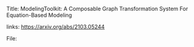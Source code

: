 Title: ModelingToolkit: A Composable Graph Transformation System For Equation-Based Modeling

links: https://arxiv.org/abs/2103.05244

File: 